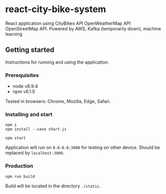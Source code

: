 # react-city-bike-system
React application using  CityBikes API OpenWeatherMap API OpenStreetMap  API.
Powered by AWS, Kafka (temporarily down), machine learning
 
## Getting started
Instructions for running and using the application.

### Prerequisites
- node v8.9.4
- npm v6.1.0

Tested in browsers: Chrome, Mozilla, Edge, Safari.
### Installing and start

```
npm i
npm install --save chart.js

npm start
```

Application will run on `0.0.0.0:3000` for testing on other device. Should be replaced by `localhost:3000`.

### Production

```
npm run build
```

Build will be located in the directory `./static`.
